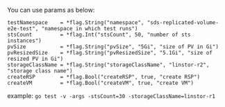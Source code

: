 You can use params as below:

```
testNamespace    = *flag.String("namespace", "sds-replicated-volume-e2e-test", "namespace in which test runs")
stsCount         = *flag.Int("stsCount", 50, "number of sts instances")
pvSize           = *flag.String("pvSize", "5Gi", "size of PV in Gi")
pvResizedSize    = *flag.String("pvResizedSize", "5.1Gi", "size of resized PV in Gi")
storageClassName = *flag.String("storageClassName", "linstor-r2", "storage class name")
createRSP        = *flag.Bool("createRSP", true, "create RSP")
createVM         = *flag.Bool("createVM", true, "create VM")
```

example:
`go test -v -args -stsCount=30 -storageClassName=linstor-r1`